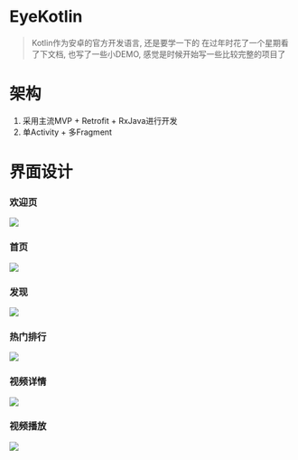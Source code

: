# EyeKotlin
> Kotlin作为安卓的官方开发语言, 还是要学一下的 在过年时花了一个星期看了下文档, 也写了一些小DEMO, 感觉是时候开始写一些比较完整的项目了

# 架构
1. 采用主流MVP + Retrofit + RxJava进行开发
2. 单Activity + 多Fragment


# 界面设计

### 欢迎页
![](https://github.com/qiu-yongheng/EyeKotlin/blob/master/image/img_1.png)
### 首页
![](https://github.com/qiu-yongheng/EyeKotlin/blob/master/image/img_2.png)
### 发现
![](https://github.com/qiu-yongheng/EyeKotlin/blob/master/image/img_3.png)
### 热门排行
![](https://github.com/qiu-yongheng/EyeKotlin/blob/master/image/img_4.png)
### 视频详情
![](https://github.com/qiu-yongheng/EyeKotlin/blob/master/image/img_5.png)
### 视频播放
![](https://github.com/qiu-yongheng/EyeKotlin/blob/master/image/img_6.png)

